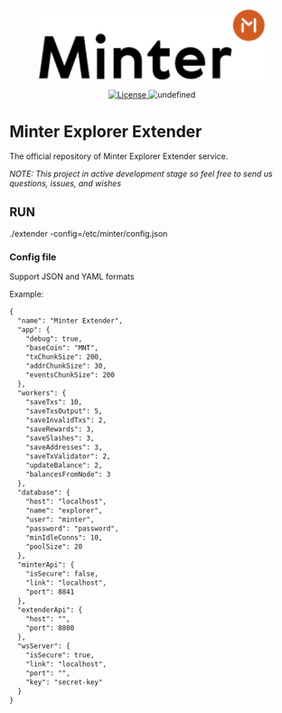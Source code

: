 <p align="center" background="black"><img src="minter-logo.svg" width="400"></p>

<p align="center" style="text-align: center;">
    <a href="https://github.com/MinterTeam/minter-explorer-extender/blob/master/LICENSE">
        <img src="https://img.shields.io/packagist/l/doctrine/orm.svg" alt="License">
    </a>
    <img alt="undefined" src="https://img.shields.io/github/last-commit/MinterTeam/minter-explorer-extender.svg">
</p>

# Minter Explorer Extender

The official repository of Minter Explorer Extender service.

_NOTE: This project in active development stage so feel free to send us questions, issues, and wishes_


## RUN

./extender -config=/etc/minter/config.json

### Config file

Support JSON and YAML formats 

Example:

```
{
  "name": "Minter Extender",
  "app": {
    "debug": true,
    "baseCoin": "MNT",
    "txChunkSize": 200,
    "addrChunkSize": 30,
    "eventsChunkSize": 200
  },
  "workers": {
    "saveTxs": 10,
    "saveTxsOutput": 5,
    "saveInvalidTxs": 2,
    "saveRewards": 3,
    "saveSlashes": 3,
    "saveAddresses": 3,
    "saveTxValidator": 2,
    "updateBalance": 2,
    "balancesFromNode": 3
  },
  "database": {
    "host": "localhost",
    "name": "explorer",
    "user": "minter",
    "password": "password",
    "minIdleConns": 10,
    "poolSize": 20
  },
  "minterApi": {
    "isSecure": false,
    "link": "localhost",
    "port": 8841
  },
  "extenderApi": {
    "host": "",
    "port": 8800
  },
  "wsServer": {
    "isSecure": true,
    "link": "localhost",
    "port": "",
    "key": "secret-key"
  }
}
```
